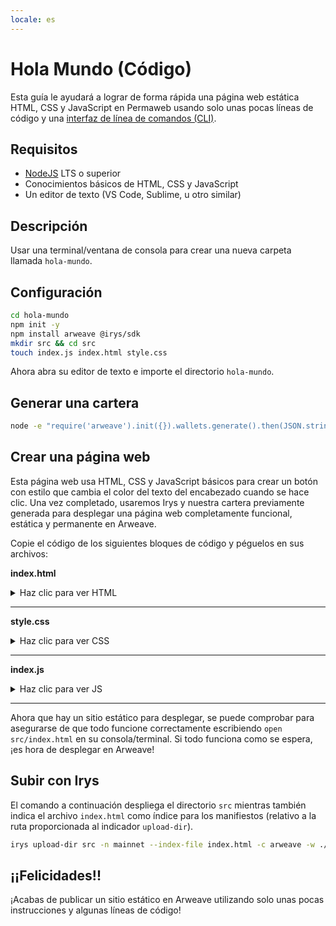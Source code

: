 ```yaml
---
locale: es
---
```


# Hola Mundo (Código)

Esta guía le ayudará a lograr de forma rápida una página web estática HTML, CSS y JavaScript en Permaweb usando solo unas pocas líneas de código y una [interfaz de línea de comandos (CLI)](./hw-cli.md).

## Requisitos

- [NodeJS](https://nodejs.org) LTS o superior
- Conocimientos básicos de HTML, CSS y JavaScript
- Un editor de texto (VS Code, Sublime, u otro similar)

## Descripción

Usar una terminal/ventana de consola para crear una nueva carpeta llamada `hola-mundo`.

## Configuración

```sh
cd hola-mundo
npm init -y
npm install arweave @irys/sdk
mkdir src && cd src
touch index.js index.html style.css
```

Ahora abra su editor de texto e importe el directorio `hola-mundo`.

## Generar una cartera

```sh
node -e "require('arweave').init({}).wallets.generate().then(JSON.stringify).then(console.log.bind(console))" > wallet.json
```

## Crear una página web

Esta página web usa HTML, CSS y JavaScript básicos para crear un botón con estilo que cambia el color del texto del encabezado cuando se hace clic. Una vez completado, usaremos Irys y nuestra cartera previamente generada para desplegar una página web completamente funcional, estática y permanente en Arweave.

Copie el código de los siguientes bloques de código y péguelos en sus archivos:

**index.html**

<details>
<summary>Haz clic para ver HTML</summary>

```html
<!DOCTYPE html>
<html lang="en">
	<head>
		<meta charset="UTF-8" />
		<meta http-equiv="X-UA-Compatible" content="IE=edge" />
		<meta name="viewport" content="width=device-width, initial-scale=1.0" />
		<link rel="stylesheet" type="text/css" href="style.css" />
		<script src="index.js"></script>
		<title>¡Cookbook Hola Mundo!</title>
	</head>

	<body>
		<button onclick="changeColor()" class="button">¡Haz clic aquí!</button>
		<h1 id="main">¡Hola Mundo!</h1>
	</body>
</html>
```

</details>
<hr />

**style.css**

<details>
<summary>Haz clic para ver CSS</summary>

```css
.button {
	padding: "10px";
	background-color: #4caf50;
}
```

</details>
<hr />

**index.js**

<details>
<summary>Haz clic para ver JS</summary>

```javascript
function changeColor() {
	const header = document.getElementById("main");
	header.style.color === "" ? (header.style.color = "red") : (header.style.color = "");
}
```

</details>
<hr />

Ahora que hay un sitio estático para desplegar, se puede comprobar para asegurarse de que todo funcione correctamente escribiendo `open src/index.html` en su consola/terminal. Si todo funciona como se espera, ¡es hora de desplegar en Arweave!

## Subir con Irys

El comando a continuación despliega el directorio `src` mientras también indica el archivo `index.html` como índice para los manifiestos (relativo a la ruta proporcionada al indicador `upload-dir`).

```sh
irys upload-dir src -n mainnet --index-file index.html -c arweave -w ./wallet.json
```

## ¡¡Felicidades!!

¡Acabas de publicar un sitio estático en Arweave utilizando solo unas pocas instrucciones y algunas líneas de código!
